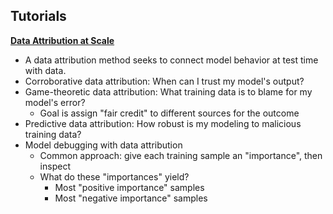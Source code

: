 
## Tutorials

[**Data Attribution at Scale**](https://icml.cc/virtual/2024/tutorial/35228)
- A data attribution method seeks to connect model behavior at test time with data.
- Corroborative data attribution: When can I trust my model's output?
- Game-theoretic data attribution: What training data is to blame for my model's error?
   - Goal is assign "fair credit" to different sources for the outcome
- Predictive data attribution: How robust is my modeling to malicious training data?
- Model debugging with data attribution
   - Common approach: give each training sample an "importance", then inspect
   - What do these "importances" yield?
      - Most "positive importance" samples
      - Most "negative importance" samples
